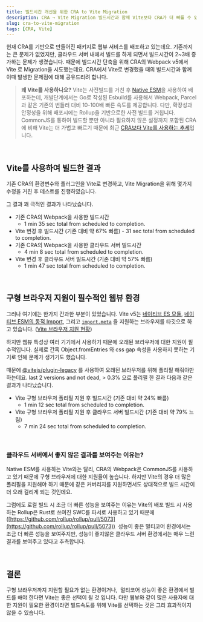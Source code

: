 ```yaml
---
title: 빌드시간 개선을 위한 CRA to Vite Migration
description: CRA → Vite Migration 빌드시간과 함께 Vite보다 CRA가 더 빠를 수 있는 상황에 대해 공유합니다.
slug: cra-to-vite-migration
tags: [CRA, Vite]
---
```


현재 CRA를 기반으로 만들어진 패키지로 웹뷰 서비스를 배포하고 있는데요. 기존까지는 큰 문제가 없었지만, 클라우드 서버 내에서 빌드를 하게 되면서 빌드시간이 2~3배 증가하는 문제가 생겼습니다. 때문에 빌드시간 단축을 위해 CRA의 Webpack v5에서 Vite 로 Migration을 시도했는데요. CRA에서 Vite로 변경했을 때의 빌드시간과 함께 이때 발생한 문제점에 대해 공유드리려 합니다.

> **왜 Vite를 사용하나요?**
> Vite는 사전빌드를 거친 후 [Native ESM](https://developer.mozilla.org/en-US/docs/Web/JavaScript/Guide/Modules)을 사용하여 배포하는데, 개발단계에서는 Go로 작성된 Esbuild를 사용해서 Webpack, Parcel과 같은 기존의 번들러 대비 10-100배 빠른 속도를 제공합니다. 다만, 확장성과 안정성을 위해 배포시에는 Rollup을 기반으로한 사전 빌드를 거칩니다.
> ⠀
> CommonJS를 통하여 빌드할 뿐만 아니라 필요하지 않은 설정까지 포함된 CRA에 비해 Vite는 더 가볍고 빠르기 때문에 최근 [CRA보다 Vite를 사용하는 추세](https://github.com/reactjs/react.dev/pull/5487)입니다.

 <br />

## **Vite를 사용하여 빌드한 결과**

기존 CRA의 환경변수와 플러그인을 Vite로 변경하고, Vite Migration을 위해 몇가지 수정을 거친 후 테스트를 진행하였습니다.

그 결과 꽤 극적인 결과가 나타났습니다.

>

- 기존 CRA의 Webpack을 사용한 빌드시간
  - 1 min 35 sec total from scheduled to completion.
- Vite 변경 후 빌드시간 (기존 대비 약 67% 빠름) - 31 sec total from scheduled to completion.
  ⠀
- 기존 CRA의 Webpack을 사용한 클라우드 서버 빌드시간
  - 4 min 8 sec total from scheduled to completion.
- Vite 변경 후 클라우드 서버 빌드시간 (기존 대비 약 57% 빠름)
  - 1 min 47 sec total from scheduled to completion.

<br />

## **구형 브라우저 지원이 필수적인 웹뷰 환경**

그러나 여기에는 한가지 간과한 부분이 있었습니다. Vite v5는 [네이티브 ES 모듈](https://caniuse.com/es6-module), [네이티브 ESM의 동적 Import](https://caniuse.com/es6-module-dynamic-import), 그리고 [`import.meta`](https://caniuse.com/?search=import_meta) 을 지원하는 브라우저를 타깃으로 하고 있습니다. ([Vite 브라우저 지원 현황](https://ko.vitejs.dev/guide/build.html#browser-compatibility))

하지만 웹뷰 특성상 여러 기기에서 사용하기 때문에 오래된 브라우저에 대한 지원이 필수적입니다. 실제로 간혹 Object.fromEntries 와 css gap 속성을 사용하지 못하는 기기로 인해 문제가 생기기도 했습니다.

때문에 [@vitejs/plugin-legacy](https://github.com/vitejs/vite/tree/main/packages/plugin-legacy) 를 사용하여 오래된 브라우저를 위해 폴리필 해줘야만 하는데요. last 2 versions and not dead, > 0.3% 으로 폴리필 한 결과 다음과 같은 결과가 나타났습니다.

>

- Vite 구형 브라우저 폴리필 지원 후 빌드시간 (기존 대비 약 24% 빠름)
  - 1 min 12 sec total from scheduled to completion.
- Vite 구형 브라우저 폴리필 지원 후 클라우드 서버 빌드시간 (기존 대비 약 79% 느림)
  - 7 min 24 sec total from scheduled to completion.

<br />

### 클라우드 서버에서 좋지 않은 결과를 보여주는 이유는?

Native ESM를 사용하는 Vite와는 달리, CRA의 Webpack은 CommonJS를 사용하고 있기 때문에 구형 브라우저에 대한 지원율이 높습니다. 하지만 Vite의 경우 더 많은 폴리필을 지원해야 하기 때문에 같은 커버리지를 지원하면서도 상대적으로 빌드 시간이 더 오래 걸리게 되는 것인데요.

그럼에도 로컬 빌드 시 조금 더 빠른 성능을 보여주는 이유는 Vite의 배포 빌드 시 사용하는 Rollup은 Rust로 쓰여진 SWC를 파서로 사용하고 있기 때문에([https://github.com/rollup/rollup/pull/5073](https://github.com/rollup/rollup/pull/5073))  성능이 좋은 멀티코어 환경에서는 조금 더 빠른 성능을 보여주지만, 성능이 좋지않은 클라우드 서버 환경에서는 매우 느린 결과를 보여주고 있다고 추측합니다.

<br />

## **결론**

구형 브라우저까지 지원할 필요가 없는 환경이거나,  멀티코어 성능이 좋은 환경에서 빌드를 해야 한다면 Vite는 좋은 선택이 될 것 입니다. 다만 웹뷰와 같이 많은 사용자에 대한 지원이 필요한 환경이라면 빌드속도를 위해 Vite를 선택하는 것은 그리 효과적이지 않을 수 있습니다.
